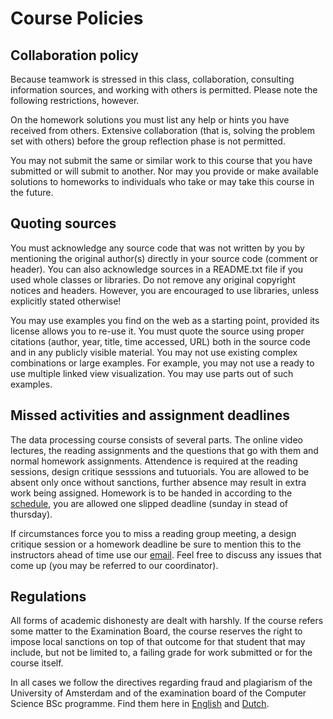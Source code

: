 # Course Policies

## Collaboration policy

Because teamwork is stressed in this class, collaboration, consulting
information sources, and working with others is permitted. Please note the
following restrictions, however.

On the homework solutions you must list any help or hints you have received
from others. Extensive collaboration (that is, solving the problem set with
others) before the group reflection phase is not permitted.

You may not submit the same or similar work to this course that you have
submitted or will submit to another. Nor may you provide or make available
solutions to homeworks to individuals who take or may take this course in the
future.

## Quoting sources

You must acknowledge any source code that was not written by you by mentioning
the original author(s) directly in your source code (comment or header). You
can also acknowledge sources in a README.txt file if you used whole classes or
libraries. Do not remove any original copyright notices and headers. However,
you are encouraged to use libraries, unless explicitly stated otherwise!

You may use examples you find on the web as a starting point, provided its
license allows you to re-use it. You must quote the source using proper
citations (author, year, title, time accessed, URL) both in the source code and
in any publicly visible material. You may not use existing complex combinations
or large examples. For example, you may not use a ready to use multiple linked
view visualization. You may use parts out of such examples.

## Missed activities and assignment deadlines

The data processing course consists of several parts. The online video 
lectures, the reading assignments and the questions that go with them and
normal homework assignments. Attendence is required at the reading sessions, 
design critique sesssions and tutuorials. You are allowed to be absent only
once without sanctions, further absence may result in extra work being
assigned. Homework is to be handed in according to the [schedule], you are
allowed one slipped deadline (sunday in stead of thursday).

If circumstances force you to miss a reading group meeting, a design critique
session or a homework deadline be sure to mention this to the instructors 
ahead of time use our [email]. Feel free to discuss any issues that come up 
(you may be referred to our coordinator).

[email]: mailto:data@mprog.nl
[schedule]: /#processing-schedule

## Regulations

All forms of academic dishonesty are dealt with harshly. If the course refers
some matter to the Examination Board, the course reserves the right to impose
local sanctions on top of that outcome for that student that may include, but
not be limited to, a failing grade for work submitted or for the course itself.

In all cases we follow the directives regarding fraud and plagiarism of the
University of Amsterdam and of the examination board of the Computer Science
BSc programme. Find them here in [English] and [Dutch].

[Dutch]: http://uva.nl/plagiaat
[English]: http://student.uva.nl/en/az/content/plagiarism-and-fraud/plagiarism-and-fraud.html
